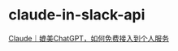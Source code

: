 
# claude-in-slack-api

[Claude｜媲美ChatGPT，如何免费接入到个人服务](https://mp.weixin.qq.com/s?__biz=Mzg4MjkzMzc1Mg==&mid=2247483961&idx=1&sn=c009f4ea28287daeaa4de17278c8228e&chksm=cf4e68aef839e1b8fe49110341e2a557e0b118fee82d490143656a12c7f85bdd4ef6f65ffd16&token=1094126126&lang=zh_CN#rd)